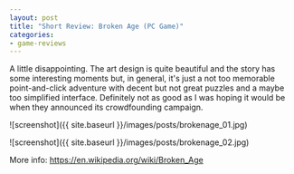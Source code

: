 ```yaml
---
layout: post
title: "Short Review: Broken Age (PC Game)"
categories:
- game-reviews
---
```


<p>A little disappointing. The art design is quite beautiful and the story has some interesting moments but, in general, it's just a not too memorable point-and-click adventure with decent but not great puzzles and a maybe too simplified interface. Definitely not as good as I was hoping it would be when they announced its crowdfounding campaign.</p>


![screenshot]({{ site.baseurl }}/images/posts/brokenage_01.jpg)

![screenshot]({{ site.baseurl }}/images/posts/brokenage_02.jpg)


<p>More info: <a href="https://en.wikipedia.org/wiki/Broken_Age">https://en.wikipedia.org/wiki/Broken_Age</a><p>

